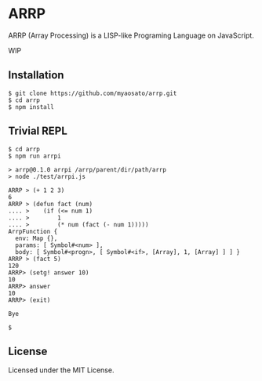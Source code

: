 # ARRP
ARRP (Array Processing) is a LISP-like Programing Language on JavaScript.

WIP

## Installation

```
$ git clone https://github.com/myaosato/arrp.git
$ cd arrp
$ npm install
```

## Trivial REPL

```
$ cd arrp
$ npm run arrpi

> arrp@0.1.0 arrpi /arrp/parent/dir/path/arrp
> node ./test/arrpi.js

ARRP > (+ 1 2 3)
6
ARRP > (defun fact (num)
.... >    (if (<= num 1)
.... >        1
.... >        (* num (fact (- num 1)))))
ArrpFunction {
  env: Map {},
  params: [ Symbol#<num> ],
  body: [ Symbol#<progn>, [ Symbol#<if>, [Array], 1, [Array] ] ] }
ARRP > (fact 5)
120
ARRP> (setg! answer 10)
10
ARRP> answer
10
ARRP> (exit)

Bye

$
```

## License

Licensed under the MIT License.
